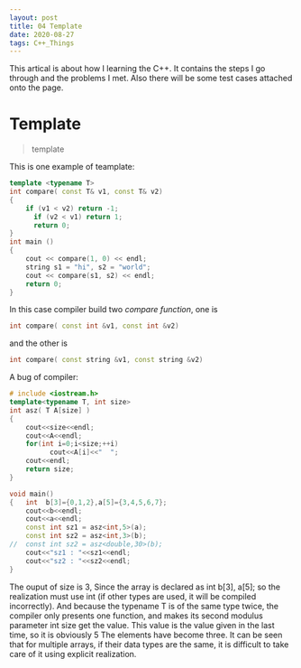 ```yaml
---
layout: post
title: 04 Template
date: 2020-08-27
tags: C++_Things
---
```


This artical is about how I learning the C++. It contains the steps I go through and the problems I met. Also there will be some test cases attached onto the page.

# Template
 
>template <typename sth>
 
This is one example of teamplate:
```C++
template <typename T>
int compare( const T& v1, const T& v2)
{
	if (v1 < v2) return -1;
      if (v2 < v1) return 1;
      return 0;
}
int main ()
{
    cout << compare(1, 0) << endl;
    string s1 = "hi", s2 = "world";
    cout << compare(s1, s2) << endl;
    return 0;
}

```
In this case compiler build two *compare function*, one is   
```C++
int compare( const int &v1, const int &v2)
```
and the other is 
```C++
int compare( const string &v1, const string &v2)
```  
A bug of compiler:  
```C++
# include <iostream.h>
template<typename T, int size>
int asz( T A[size] )
{
    cout<<size<<endl;
    cout<<A<<endl;
	for(int i=0;i<size;++i)
	      cout<<A[i]<<"  ";
	cout<<endl;	
	return size;
}

void main() 
{   int  b[3]={0,1,2},a[5]={3,4,5,6,7};
    cout<<b<<endl;
    cout<<a<<endl;
    const int sz1 = asz<int,5>(a);
    const int sz2 = asz<int,3>(b);
//  const int sz2 = asz<double,30>(b);
	cout<<"sz1 : "<<sz1<<endl;
	cout<<"sz2 : "<<sz2<<endl;
}
```  
The ouput of size is 3, 
Since the array is declared as int b[3], a[5]; so the realization must use int (if other types are used, it will be compiled incorrectly). And because the typename T is of the same type twice, the compiler only presents one function, and makes its second modulus parameter int size get the value. This value is the value given in the last time, so it is obviously 5 The elements have become three. It can be seen that for multiple arrays, if their data types are the same, it is difficult to take care of it using explicit realization.
